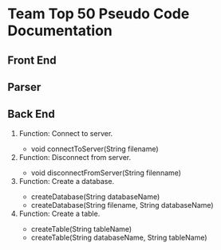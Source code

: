 # Team Top 50 Pseudo Code Documentation

## Front End

## Parser

## Back End

<ol>
  <li>Function: Connect to server.</li>
    <ul>
      <li>void connectToServer(String filename)</li>
    </ul>
  <li>Function: Disconnect from server.</li>
    <ul>
      <li>void disconnectFromServer(String filenname)</li>
    </ul>
  <li>Function: Create a database.</li>
    <ul>
      <li>createDatabase(String databaseName)</li>
      <li>createDatabase(String filename, String databaseName)</li>
    </ul>
  <li>Function: Create a table.</li>
    <ul>
      <li>createTable(String tableName)</li>
      <li>createTable(String databaseName, String tableName)</li>
    </ul>
</ol>
